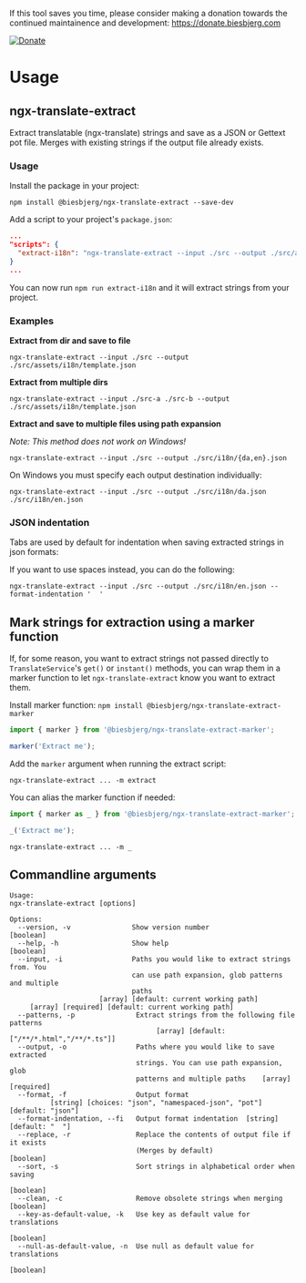 If this tool saves you time, please consider making a donation towards the continued maintainence and development: https://donate.biesbjerg.com

[![Donate](images/donate-badge.png)](https://donate.biesbjerg.com)

# Usage

## ngx-translate-extract
Extract translatable (ngx-translate) strings and save as a JSON or Gettext pot file.
Merges with existing strings if the output file already exists.

### Usage
Install the package in your project:

`npm install @biesbjerg/ngx-translate-extract --save-dev`

Add a script to your project's `package.json`:
```json
...
"scripts": {
  "extract-i18n": "ngx-translate-extract --input ./src --output ./src/assets/i18n/ --clean --sort --format namespaced-json"
}
...
```
You can now run `npm run extract-i18n` and it will extract strings from your project.

### Examples

**Extract from dir and save to file**

`ngx-translate-extract --input ./src --output ./src/assets/i18n/template.json`

**Extract from multiple dirs**

`ngx-translate-extract --input ./src-a ./src-b --output ./src/assets/i18n/template.json`


**Extract and save to multiple files using path expansion**

_Note: This method does not work on Windows!_

`ngx-translate-extract --input ./src --output ./src/i18n/{da,en}.json`

On Windows you must specify each output destination individually:

`ngx-translate-extract --input ./src --output ./src/i18n/da.json ./src/i18n/en.json`

### JSON indentation
Tabs are used by default for indentation when saving extracted strings in json formats:

If you want to use spaces instead, you can do the following:

`ngx-translate-extract --input ./src --output ./src/i18n/en.json --format-indentation '  '`

## Mark strings for extraction using a marker function
If, for some reason, you want to extract strings not passed directly to `TranslateService`'s `get()` or `instant()` methods, you can wrap them in a marker function to let `ngx-translate-extract` know you want to extract them.

Install marker function:
`npm install @biesbjerg/ngx-translate-extract-marker`

```ts
import { marker } from '@biesbjerg/ngx-translate-extract-marker';

marker('Extract me');
```

Add the `marker` argument when running the extract script:

`ngx-translate-extract ... -m extract`

You can alias the marker function if needed:

```ts
import { marker as _ } from '@biesbjerg/ngx-translate-extract-marker';

_('Extract me');
```

`ngx-translate-extract ... -m _`

## Commandline arguments
```
Usage:
ngx-translate-extract [options]

Options:
  --version, -v               Show version number                      [boolean]
  --help, -h                  Show help                                [boolean]
  --input, -i                 Paths you would like to extract strings from. You
                              can use path expansion, glob patterns and multiple
                              paths
                      [array] [default: current working path]
     [array] [required] [default: current working path]
  --patterns, -p               Extract strings from the following file patterns
                                    [array] [default: ["/**/*.html","/**/*.ts"]]
  --output, -o                 Paths where you would like to save extracted
                               strings. You can use path expansion, glob
                               patterns and multiple paths    [array] [required]
  --format, -f                 Output format
          [string] [choices: "json", "namespaced-json", "pot"] [default: "json"]
  --format-indentation, --fi   Output format indentation  [string] [default: "	"]
  --replace, -r                Replace the contents of output file if it exists
                               (Merges by default)                     [boolean]
  --sort, -s                   Sort strings in alphabetical order when saving
                                                                       [boolean]
  --clean, -c                  Remove obsolete strings when merging    [boolean]
  --key-as-default-value, -k   Use key as default value for translations
                                                                       [boolean]
  --null-as-default-value, -n  Use null as default value for translations
                                                                       [boolean]
```
